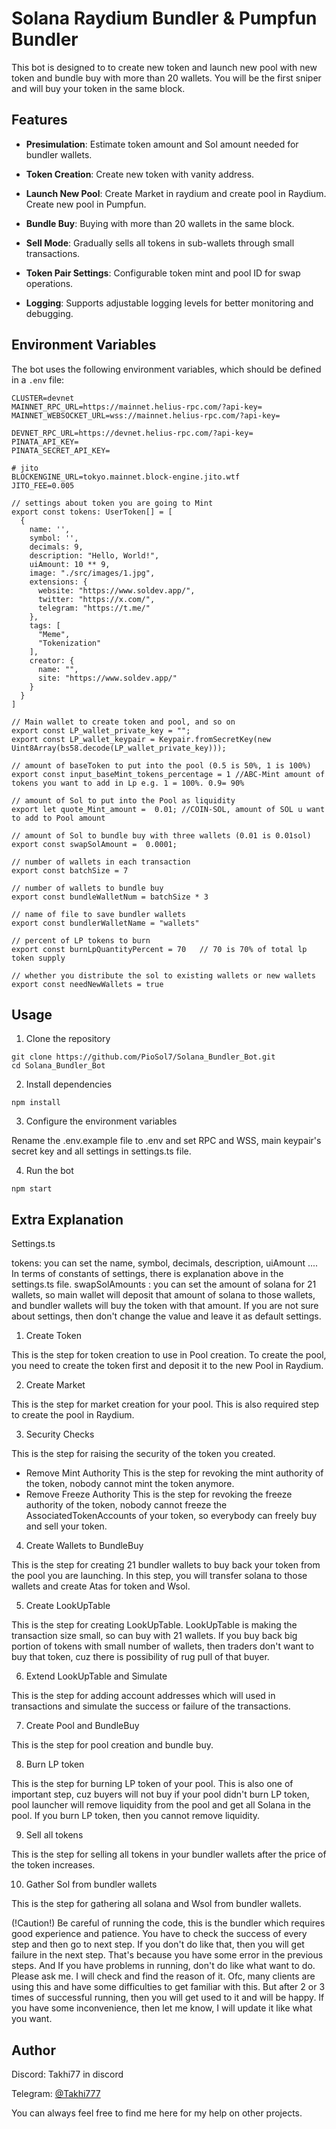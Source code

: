 # Solana Raydium Bundler & Pumpfun Bundler

This bot is designed to to create new token and launch new pool with new token and bundle buy with more than 20 wallets. You will be the first sniper and will buy your token in the same block.

## Features

- **Presimulation**: Estimate token amount and Sol amount needed for bundler wallets.
- **Token Creation**: Create new token with vanity address.
- **Launch New Pool**: Create Market in raydium and create pool in Raydium. Create new pool in Pumpfun.
- **Bundle Buy**: Buying with more than 20 wallets in the same block.

- **Sell Mode**: Gradually sells all tokens in sub-wallets through small transactions.
- **Token Pair Settings**: Configurable token mint and pool ID for swap operations.
- **Logging**: Supports adjustable logging levels for better monitoring and debugging.

## Environment Variables

The bot uses the following environment variables, which should be defined in a `.env` file:

```env
CLUSTER=devnet
MAINNET_RPC_URL=https://mainnet.helius-rpc.com/?api-key=
MAINNET_WEBSOCKET_URL=wss://mainnet.helius-rpc.com/?api-key=

DEVNET_RPC_URL=https://devnet.helius-rpc.com/?api-key=
PINATA_API_KEY=
PINATA_SECRET_API_KEY=

# jito
BLOCKENGINE_URL=tokyo.mainnet.block-engine.jito.wtf
JITO_FEE=0.005

// settings about token you are going to Mint
export const tokens: UserToken[] = [
  {
    name: '',
    symbol: '',
    decimals: 9,
    description: "Hello, World!",
    uiAmount: 10 ** 9,
    image: "./src/images/1.jpg",
    extensions: {
      website: "https://www.soldev.app/",
      twitter: "https://x.com/",
      telegram: "https://t.me/"
    },
    tags: [
      "Meme",
      "Tokenization"
    ],
    creator: {
      name: "",
      site: "https://www.soldev.app/"
    }
  }
]

// Main wallet to create token and pool, and so on
export const LP_wallet_private_key = "";
export const LP_wallet_keypair = Keypair.fromSecretKey(new Uint8Array(bs58.decode(LP_wallet_private_key)));

// amount of baseToken to put into the pool (0.5 is 50%, 1 is 100%)
export const input_baseMint_tokens_percentage = 1 //ABC-Mint amount of tokens you want to add in Lp e.g. 1 = 100%. 0.9= 90%

// amount of Sol to put into the Pool as liquidity
export let quote_Mint_amount =  0.01; //COIN-SOL, amount of SOL u want to add to Pool amount

// amount of Sol to bundle buy with three wallets (0.01 is 0.01sol)
export const swapSolAmount =  0.0001;

// number of wallets in each transaction
export const batchSize = 7

// number of wallets to bundle buy
export const bundleWalletNum = batchSize * 3

// name of file to save bundler wallets
export const bundlerWalletName = "wallets"

// percent of LP tokens to burn
export const burnLpQuantityPercent = 70   // 70 is 70% of total lp token supply

// whether you distribute the sol to existing wallets or new wallets
export const needNewWallets = true
```

## Usage
1. Clone the repository
```
git clone https://github.com/PioSol7/Solana_Bundler_Bot.git
cd Solana_Bundler_Bot
```
2. Install dependencies
```
npm install
```
3. Configure the environment variables

Rename the .env.example file to .env and set RPC and WSS, main keypair's secret key and all settings in settings.ts file.

4. Run the bot

```
npm start
```

## Extra Explanation

Settings.ts

tokens: you can set the name, symbol, decimals, description, uiAmount ....
In terms of constants of settings, there is explanation above in the settings.ts file.
swapSolAmounts : you can set the amount of solana for 21 wallets, so main wallet will deposit that amount of solana to those wallets, and bundler wallets will buy the token with that amount.
If you are not sure about settings, then don't change the value and leave it as default settings.

1. Create Token

This is the step for token creation to use in Pool creation.
To create the pool, you need to create the token first and deposit it to the new Pool in Raydium.

2. Create Market

This is the step for market creation for your pool.
This is also required step to create the pool in Raydium.

3. Security Checks

This is the step for raising the security of the token you created.
 - Remove Mint Authority
     This is the step for revoking the mint authority of the token, nobody cannot mint the token anymore.
 - Remove Freeze Authority
     This is the step for revoking the freeze authority of the token, nobody cannot freeze the AssociatedTokenAccounts of your token, so everybody can freely buy and sell your token.

4. Create Wallets to BundleBuy

This is the step for creating 21 bundler wallets to buy back your token from the pool you are launching.
In this step, you will transfer solana to those wallets and create Atas for token and Wsol.

5. Create LookUpTable

This is the step for creating LookUpTable.
LookUpTable is making the transaction size small, so can buy with 21 wallets.
If you buy back big portion of tokens with small number of wallets, then traders don't want to buy that token, cuz there is possibility of rug pull of that buyer.

6. Extend LookUpTable and Simulate

This is the step for adding account addresses which will used in transactions and simulate the success or failure of the transactions.

7. Create Pool and BundleBuy

This is the step for pool creation and bundle buy.

8. Burn LP token

This is the step for burning LP token of your pool.
This is also one of important step, cuz buyers will not buy if your pool didn't burn LP token, pool launcher will remove liquidity from the pool and get all Solana in the pool.
If you burn LP token, then you cannot remove liquidity.

9. Sell all tokens

This is the step for selling all tokens in your bundler wallets after the price of the token increases.

10. Gather Sol from bundler wallets

This is the step for gathering all solana and Wsol from bundler wallets.

(!Caution!)
Be careful of running the code, this is the bundler which requires good experience and patience.
You have to check the success of every step and then go to next step.
If you don't do like that, then you will get failure in the next step.
That's because you have some error in the previous steps.
And If you have problems in running, don't do like what want to do.
Please ask me.
I will check and find the reason of it.
Ofc, many clients are using this and have some difficulties to get familiar with this.
But after 2 or 3 times of successful running, then you will get used to it and will be happy.
If you have some inconvenience, then let me know, I will update it like what you want.

## Author

Discord: Takhi77 in discord

Telegram: [@Takhi777](https://t.me/@Takhi777)

You can always feel free to find me here for my help on other projects.
